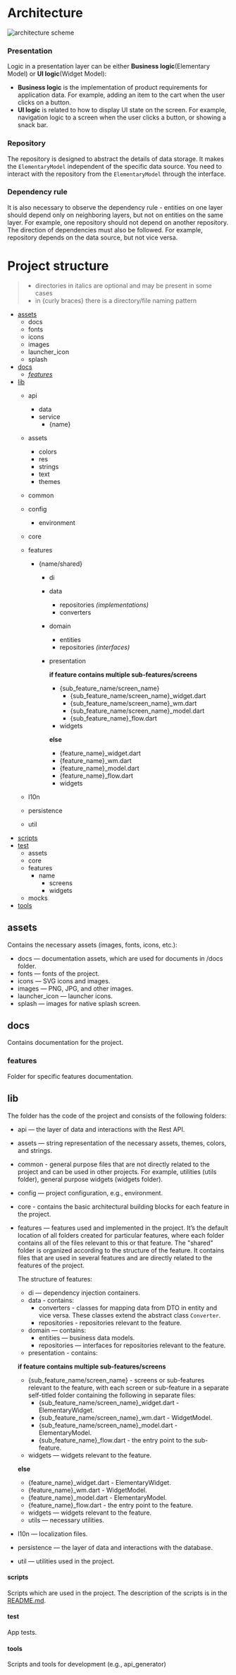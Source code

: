 # Architecture

![architecture scheme](/docs/images/architecture.png)

### Presentation

Logic in a presentation layer can be either **Business logic**(Elementary Model) or **UI logic**(Widget Model):
* **Business logic** is the implementation of product requirements for application data. For example, adding an item to the cart when the user clicks on a button.
* **UI logic** is related to how to display UI state on the screen. For example, navigation logic to a screen when the user clicks a button, or showing a snack bar.

### Repository

The repository is designed to abstract the details of data storage. It makes the `ElementaryModel` independent of the specific data source. You need to interact with the repository from the `ElementaryModel` through the interface.

### Dependency rule

It is also necessary to observe the dependency rule - entities on one layer should depend only on neighboring layers, but not on entities on the same layer. For example, one repository should not depend on another repository. The direction of dependencies must also be followed. For example, repository depends on the data source, but not vice versa.

# Project structure

> - directories in italics are optional and may be present in some cases
> - in {curly braces} there is a directory/file naming pattern

- [assets](#assets)
  - docs
  - fonts
  - icons
  - images
  - launcher_icon
  - splash
- [docs](#docs)
  - [_features_](#features)
- [lib](#lib)
    - api
        - data
        - service
            - {name}
    - assets
        - colors
        - res
        - strings
        - text
        - themes
    - common
    - config
      - environment
    - core
    - features
        - {name/shared}
            - di
            - data
              - repositories *(implementations)*
              - converters
            - domain
                - entities
                - repositories *(interfaces)*
            - presentation

              **if feature contains multiple sub-features/screens**

                - {sub_feature_name/screen_name}
                    - {sub_feature_name/screen_name}_widget.dart
                    - {sub_feature_name/screen_name}_wm.dart
                    - {sub_feature_name/screen_name}_model.dart
                    - {sub_feature_name}_flow.dart
                - widgets

              **else** 

                - {feature_name}_widget.dart
                - {feature_name}_wm.dart
                - {feature_name}_model.dart
                - {feature_name}_flow.dart
                - widgets

    - l10n
    - persistence
    - util
- [scripts](#scripts)
- [test](#test)
    - assets
    - core
    - features
        - name
            - screens
            - widgets
    - mocks
- [tools](#tools)

## assets

Contains the necessary assets (images, fonts, icons, etc.):

- docs — documentation assets, which are used for documents in /docs folder.
- fonts — fonts of the project.
- icons — SVG icons and images.
- images — PNG, JPG, and other images.
- launcher_icon — launcher icons.
- splash — images for native splash screen.

## docs

Contains documentation for the project.

### features

Folder for specific features documentation.

## lib

The folder has the code of the project and consists of the following folders:

- api — the layer of data and interactions with the Rest API.
- assets — string representation of the necessary assets, themes, colors, and strings.
- common - general purpose files that are not directly related to the project and can be used in other projects. For example, utilities (utils folder), general purpose widgets (widgets folder).
- config — project configuration, e.g., environment.
- core - contains the basic architectural building blocks for each feature in the project.
- features — features used and implemented in the project. It’s the default location of all folders created for particular features, where each folder contains all of the files relevant to this or that feature. The "shared" folder is organized according to the structure of the feature. It contains files that are used in several features and are directly related to the features of the project.

  The structure of features:


  - di — dependency injection containers.
  - data - contains:
    - converters - classes for mapping data from DTO in entity and vice versa. These classes extend the abstract class `Converter`.
    - repositories - repositories relevant to the feature.
  - domain — contains:
    - entities — business data models.
    - repositories — interfaces for repositories relevant to the feature.
  - presentation - contains:

   **if feature contains multiple sub-features/screens**

    - {sub_feature_name/screen_name} - screens or sub-features relevant to the feature, with each screen or sub-feature in a separate self-titled folder containing the following in separate files:
        - {sub_feature_name/screen_name}_widget.dart - ElementaryWidget.
        - {sub_feature_name/screen_name}_wm.dart - WidgetModel.
        - {sub_feature_name/screen_name}_model.dart - ElementaryModel.
        - {sub_feature_name}_flow.dart - the entry point to the sub-feature.
    - widgets — widgets relevant to the feature.
    
   **else**

    - {feature_name}_widget.dart - ElementaryWidget.
    - {feature_name}_wm.dart - WidgetModel.
    - {feature_name}_model.dart - ElementaryModel.
    - {feature_name}_flow.dart - the entry point to the feature.
    - widgets — widgets relevant to the feature.
  - utils — necessary utilities.
- l10n — localization files.
- persistence — the layer of data and interactions with the database.
- util — utilities used in the project.

#### scripts

Scripts which are used in the project.
The description of the scripts is in the [README.md](/README.md#project-scripts).

#### test

App tests.

#### tools

Scripts and tools for development (e.g., api_generator)
